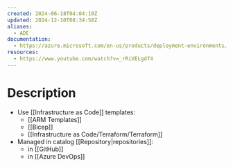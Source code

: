 ```yaml
---
created: 2024-06-18T04:04:10Z
updated: 2024-12-10T08:34:58Z
aliases:
  - ADE
documentation:
  - https://azure.microsoft.com/en-us/products/deployment-environments/
resources:
  - https://www.youtube.com/watch?v=_rRiVELgdf4
---
```

# Description
- Use [[Infrastructure as Code]] templates:
	- [[ARM Templates]]
	- [[Bicep]]
	- [[Infrastructure as Code/Terraform/Terraform]]
- Managed in catalog [[Repository|repositories]]:
	- in [[GitHub]]
	- in [[Azure DevOps]]